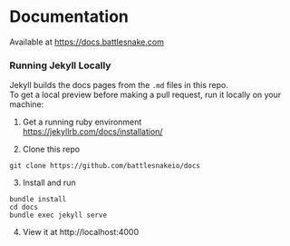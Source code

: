 # Documentation

Available at https://docs.battlesnake.com

### Running Jekyll Locally

Jekyll builds the docs pages from the `.md` files in this repo.<br>
To get a local preview before making a pull request, run it locally on your machine:

1. Get a running ruby environment<br>
https://jekyllrb.com/docs/installation/

2. Clone this repo
```
git clone https://github.com/battlesnakeio/docs
```

3. Install and run
```
bundle install
cd docs
bundle exec jekyll serve
```

4. View it at http://localhost:4000
